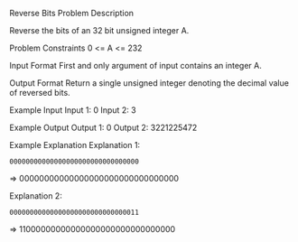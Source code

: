 Reverse Bits
Problem Description

Reverse the bits of an 32 bit unsigned integer A.

Problem Constraints
0 <= A <= 232

Input Format
First and only argument of input contains an integer A.

Output Format
Return a single unsigned integer denoting the decimal value of reversed bits.

Example Input
Input 1:
 0
Input 2:
 3

Example Output
Output 1:
 0
Output 2:
 3221225472


Example Explanation
Explanation 1:

    00000000000000000000000000000000    
=>  00000000000000000000000000000000

Explanation 2:

    00000000000000000000000000000011    
=>  11000000000000000000000000000000
